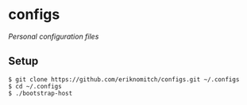 # configs

*Personal configuration files*

## Setup

```Shell
$ git clone https://github.com/eriknomitch/configs.git ~/.configs
$ cd ~/.configs
$ ./bootstrap-host
```
